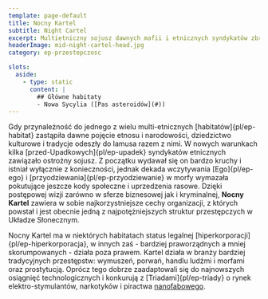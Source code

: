 ```yaml
---
template: page-default
title: Nocny Kartel
subtitle: Night Cartel
excerpt: Multietniczny sojusz dawnych mafii i etnicznych syndykatów zbrodni
headerImage: mid-night-cartel-head.jpg
category: ep-przestepczosc

slots:
  aside:
    - type: static
      content: |
        ## Główne habitaty
        - Nowa Sycylia ([Pas asteroidów](#))
---
```

Gdy przynależność do jednego z wielu multi-etnicznych [habitatów]{pl/ep-habitat} zastąpiła dawne pojęcie etnosu i narodowości, dziedzictwo kulturowe i tradycje odeszły do lamusa razem z nimi. W nowych warunkach kilka [przed-Upadkowych]{pl/ep-upadek} syndykatów etnicznych zawiązało ostrożny sojusz. Z początku wydawał się on bardzo kruchy i istniał wyłącznie z konieczności, jednak dekada wczytywania [Ego]{pl/ep-ego} i [przyodziewania]{pl/ep-przyodziewanie} w morfy wymazała pokutujące jeszcze kody społeczne i uprzedzenia rasowe. Dzięki postępowej wizji zarówno w sferze biznesowej jak i kryminalnej, **Nocny Kartel** zawiera w sobie najkorzystniejsze cechy organizacji, z których powstał i jest obecnie jedną z najpotężniejszych struktur przestępczych w Układze Słonecznym.

Nocny Kartel ma w niektórych habitatach status legalnej [hiperkorporacji]{pl/ep-hiperkorporacja}, w innych zaś - bardziej praworządnych a mniej skorumpowanych - działa poza prawem. Kartel działa w branży bardziej tradycyjnych przestępstw: wymuszeń, porwań, handlu ludźmi i morfami oraz prostytucją. Oprócz tego dobrze zaadaptowali się do najnowszych osiągnięć technologicznych i konkurują z [Triadami]{pl/ep-triady} o rynek elektro-stymulantów, narkotyków i piractwa [nanofabowego](#).
